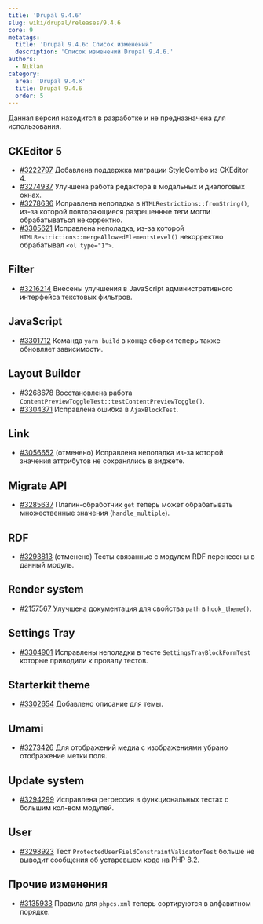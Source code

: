 ```yaml
---
title: 'Drupal 9.4.6'
slug: wiki/drupal/releases/9.4.6
core: 9
metatags:
  title: 'Drupal 9.4.6: Список изменений'
  description: 'Список изменений Drupal 9.4.6.'
authors:
  - Niklan
category:
  area: 'Drupal 9.4.x'
  title: Drupal 9.4.6
  order: 5
---
```


<Aside type="warning">

Данная версия находится в разработке и не предназначена для использования.

</Aside>

## CKEditor 5

- [#3222797](https://www.drupal.org/node/3222797) Добавлена поддержка миграции StyleCombo из CKEditor 4.
- [#3274937](https://www.drupal.org/node/3274937) Улучшена работа редактора в модальных и диалоговых окнах.
- [#3278636](https://www.drupal.org/node/3278636) Исправлена неполадка в `HTMLRestrictions::fromString()`, из-за 
  которой повторяющиеся разрешенные теги могли обрабатываться некорректно.
- [#3305621](https://www.drupal.org/node/3305621) Исправлена неполадка, 
  из-за которой `HTMLRestrictions::mergeAllowedElementsLevel()` некорректно 
  обрабатывал `<ol type="1">`.

## Filter

- [#3216214](https://www.drupal.org/node/3216214) Внесены улучшения в 
  JavaScript административного интерфейса текстовых фильтров.

## JavaScript

- [#3301712](https://www.drupal.org/node/3301712) Команда `yarn build` в конце сборки теперь также обновляет 
  зависимости.

## Layout Builder

- [#3268678](https://www.drupal.org/node/3268678) Восстановлена работа 
  `ContentPreviewToggleTest::testContentPreviewToggle()`.
- [#3304371](https://www.drupal.org/node/3304371) Исправлена ошибка в 
  `AjaxBlockTest`.

## Link

- [#3056652](https://www.drupal.org/node/3056652) (отменено) Исправлена неполадка из-за которой значения аттрибутов 
  не сохранялись в виджете.

## Migrate API

- [#3285637](https://www.drupal.org/node/3285637) Плагин-обработчик `get` теперь может обрабатывать множественные
  значения (`handle_multiple`).

## RDF

- [#3293813](https://www.drupal.org/node/3293813) (отменено) Тесты связанные с модулем RDF перенесены в данный модуль.

## Render system

- [#2157567](https://www.drupal.org/node/2157567) Улучшена документация для свойства `path` в `hook_theme()`.

## Settings Tray

- [#3304901](https://www.drupal.org/node/3304901) Исправлены неполадки в 
  тесте `SettingsTrayBlockFormTest` которые приводили к провалу тестов.

## Starterkit theme

- [#3302654](https://www.drupal.org/node/3302654) Добавлено описание для темы.

## Umami

- [#3273426](https://www.drupal.org/node/3273426) Для отображений медиа с 
  изображениями убрано отображение метки поля.

## Update system

- [#3294299](https://www.drupal.org/node/3294299) Исправлена регрессия в функциональных тестах с большим кол-вом 
  модулей.

## User

- [#3298923](https://www.drupal.org/node/3298923) Тест `ProtectedUserFieldConstraintValidatorTest` больше не выводит 
  сообщения об устаревшем коде на PHP 8.2.

## Прочие изменения

- [#3135933](https://www.drupal.org/node/3135933) Правила для `phpcs.xml` теперь сортируются в алфавитном порядке.